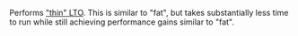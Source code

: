 Performs ["thin" LTO](http://blog.llvm.org/2016/06/thinlto-scalable-and-incremental-lto.html). This is similar to "fat", but takes
substantially less time to run while still achieving performance gains
similar to "fat".
